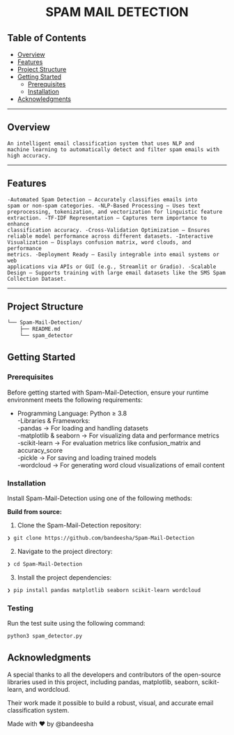 
<p align="center"><h1 align="center">SPAM MAIL DETECTION</h1></p>

##  Table of Contents

- [ Overview](#-overview)
- [ Features](#-features)
- [ Project Structure](#-project-structure)
- [ Getting Started](#-getting-started)
  - [ Prerequisites](#-prerequisites)
  - [ Installation](#-installation)
- [ Acknowledgments](#-acknowledgments)

---

##  Overview

<code>An intelligent email classification system that uses NLP and machine learning to automatically detect and filter spam emails with high accuracy.</code>

---

##  Features

<code>-Automated Spam Detection – Accurately classifies emails into spam or non-spam categories.
-NLP-Based Processing – Uses text preprocessing, tokenization, and vectorization for linguistic feature extraction.
-TF-IDF Representation – Captures term importance to enhance classification accuracy.
-Cross-Validation Optimization – Ensures reliable model performance across different datasets.
-Interactive Visualization – Displays confusion matrix, word clouds, and performance metrics.
-Deployment Ready – Easily integrable into email systems or web applications via APIs or GUI (e.g., Streamlit or Gradio).
-Scalable Design – Supports training with large email datasets like the SMS Spam Collection Dataset.</code>

---

##  Project Structure

```sh
└── Spam-Mail-Detection/
    ├── README.md
    └── spam_detector
```

##  Getting Started

###  Prerequisites

Before getting started with Spam-Mail-Detection, ensure your runtime environment meets the following requirements:

- Programming Language: Python ≥ 3.8<br>
-Libraries & Frameworks:<br>
-pandas → For loading and handling datasets<br>
-matplotlib & seaborn → For visualizing data and performance metrics<br>
-scikit-learn → For evaluation metrics like confusion_matrix and accuracy_score<br>
-pickle → For saving and loading trained models<br>
-wordcloud → For generating word cloud visualizations of email content<br>


###  Installation

Install Spam-Mail-Detection using one of the following methods:

**Build from source:**

1. Clone the Spam-Mail-Detection repository:
```sh
❯ git clone https://github.com/bandeesha/Spam-Mail-Detection
```

2. Navigate to the project directory:
```sh
❯ cd Spam-Mail-Detection
```

3. Install the project dependencies:

```sh
❯ pip install pandas matplotlib seaborn scikit-learn wordcloud

```

###  Testing
Run the test suite using the following command:
```sh
python3 spam_detector.py

```



##  Acknowledgments

A special thanks to all the developers and contributors of the open-source libraries used in this project, including pandas, matplotlib, seaborn, scikit-learn, and wordcloud.

Their work made it possible to build a robust, visual, and accurate email classification system.

Made with ❤️ by @bandeesha
